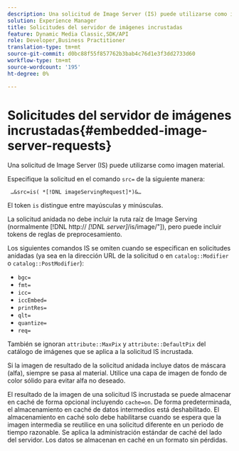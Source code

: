 ```yaml
---
description: Una solicitud de Image Server (IS) puede utilizarse como imagen material.
solution: Experience Manager
title: Solicitudes del servidor de imágenes incrustadas
feature: Dynamic Media Classic,SDK/API
role: Developer,Business Practitioner
translation-type: tm+mt
source-git-commit: d0bc88f55f857762b3bab4c76d1e3f3dd2733d60
workflow-type: tm+mt
source-wordcount: '195'
ht-degree: 0%

---
```



# Solicitudes del servidor de imágenes incrustadas{#embedded-image-server-requests}

Una solicitud de Image Server (IS) puede utilizarse como imagen material.

Especifique la solicitud en el comando `src=` de la siguiente manera:

` …&src=is( *[!DNL imageServingRequest]*)&…`

El token `is` distingue entre mayúsculas y minúsculas.

La solicitud anidada no debe incluir la ruta raíz de Image Serving (normalmente [!DNL http:// *[!DNL server]*/is/image/&quot;]), pero puede incluir tokens de reglas de preprocesamiento.

Los siguientes comandos IS se omiten cuando se especifican en solicitudes anidadas (ya sea en la dirección URL de la solicitud o en `catalog::Modifier` o `catalog::PostModifier`):

* `bgc=`
* `fmt=`
* `icc=`
* `iccEmbed=`
* `printRes=`
* `qlt=`
* `quantize=`
* `req=`

También se ignoran `attribute::MaxPix` y `attribute::DefaultPix` del catálogo de imágenes que se aplica a la solicitud IS incrustada.

Si la imagen de resultado de la solicitud anidada incluye datos de máscara (alfa), siempre se pasa al material. Utilice una capa de imagen de fondo de color sólido para evitar alfa no deseado.

El resultado de la imagen de una solicitud IS incrustada se puede almacenar en caché de forma opcional incluyendo `cache=on`. De forma predeterminada, el almacenamiento en caché de datos intermedios está deshabilitado. El almacenamiento en caché solo debe habilitarse cuando se espera que la imagen intermedia se reutilice en una solicitud diferente en un periodo de tiempo razonable. Se aplica la administración estándar de caché del lado del servidor. Los datos se almacenan en caché en un formato sin pérdidas.
